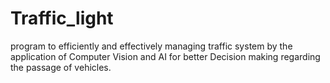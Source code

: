 # Traffic_light
program to efficiently and effectively managing traffic system by the application of Computer Vision and AI for better Decision making regarding the passage of vehicles.
